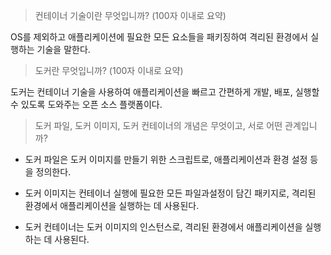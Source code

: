 > 컨테이너 기술이란 무엇입니까? (100자 이내로 요약)

OS를 제외하고 애플리케이션에 필요한 모든 요소들을 패키징하여 격리된 환경에서 실행하는 기술을 말한다. 

> 도커란 무엇입니까? (100자 이내로 요약)

도커는 컨테이너 기술을 사용하여 애플리케이션을 빠르고 간편하게 개발, 배포, 실행할 수 있도록 도와주는 오픈 소스 플랫폼이다.

> 도커 파일, 도커 이미지, 도커 컨테이너의 개념은 무엇이고, 서로 어떤 관계입니까?

- 도커 파일은 도커 이미지를 만들기 위한 스크립트로, 애플리케이션과 환경 설정 등을 정의한다.

- 도커 이미지는 컨테이너 실행에 필요한 모든 파일과설정이 담긴 패키지로, 격리된 환경에서 애플리케이션을 실행하는 데 사용된다.

- 도커 컨테이너는 도커 이미지의 인스턴스로, 격리된 환경에서 애플리케이션을 실행하는 데 사용된다.